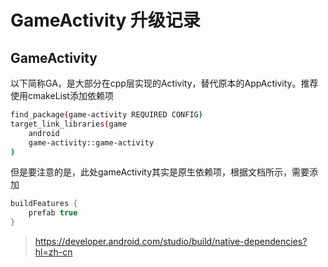 # GameActivity 升级记录

## GameActivity

以下简称GA，是大部分在cpp层实现的Activity，替代原本的AppActivity。推荐使用cmakeList添加依赖项

```bash
find_package(game-activity REQUIRED CONFIG)
target_link_libraries(game
    android
    game-activity::game-activity
)
```

但是要注意的是，此处gameActivity其实是原生依赖项，根据文档所示，需要添加

```gradle
buildFeatures {
    prefab true
}
```

> https://developer.android.com/studio/build/native-dependencies?hl=zh-cn

